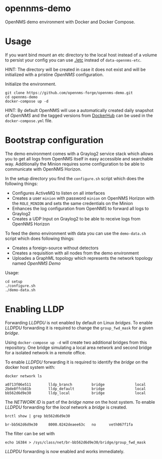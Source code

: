 # opennms-demo

OpenNMS demo environment with Docker and Docker Compose.

# Usage

If you want bind mount an etc directory to the local host instead of a volume to persist your config you can use
[./etc](https://github.com/opennms-forge/opennms-demo/blob/master/docker-compose.yml#L57) instead of `data-opennms-etc`.

HINT: The directory will be created in case it does not exist and will be initialized with a pristine _OpenNMS_ configuration.

Initialize the environment.

    git clone https://github.com/opennms-forge/opennms-demo.git
    cd opennms-demo
    docker-compose up -d

HINT: By default OpenNMS will use a automatically created daily snapshot of _OpenNMS_ and the tagged versions from [DockerHub](https://hub.docker.com/r/opennms/horizon-core-web/) can be used in the `docker-compose.yml` file.

# Bootstrap configuration

The demo environment comes with a Graylog2 service stack which allows you to get all logs from OpenNMS itself in easy accessible and searchable way.
Additionally the Minion requires some configuration to be able to communicate with OpenNMS Horizon.

In the setup directory you find the `configure.sh` script which does the following things:

* Configures ActiveMQ to listen on all interfaces
* Creates a user `minion` with password `minion` on OpenNMS Horizon with the `ROLE_MINION` and sets the same credentials on the Minion
* Enhances the log configuration from OpenNMS to forward all logs to Graylog2
* Creates a UDP Input on Graylog2 to be able to receive logs from OpenNMS Horizon

To feed the demo environment with data you can use the `demo-data.sh` script which does following things:

* Creates a foreign-source without detectors
* Creates a requisition with all nodes from the demo environment
* Uploades a GraphML topology which represents the network topology named _OpenNMS Demo_

Usage:

    cd setup
    ./configure.sh
    ./demo-data.sh

# Enabling LLDP

Forwarding _LLDPDU_ is not enabled by default on Linux _bridges_.
To enable _LLDPDU_ forwarding it is required to change the `group_fwd_mask` for a given _bridge_.

Using `docker-compose up -d` will create two additional bridges from this repository.
One bridge simulating a local area network and second bridge for a isolated network in a remote office.

To enable _LLDPDU_ forwarding it is required to identify the _bridge_ on the docker host system with:

    docker network ls

    a0713f06e511        lldp_branch         bridge              local
    2bde8ffcb81b        lldp_default        bridge              local
    bb562d6d9e30        lldp_local          bridge              local

The _NETWORK ID_ is part of the _bridge name_ on the host system.
To enable _LLDPDU_ forwarding for the _local_ network a _bridge_ is created.

    brctl show | grep bb562d6d9e30

    br-bb562d6d9e30		8000.0242deaee63c	no		veth067f1fa

The filter can be set with

    echo 16384 > /sys/class/net/br-bb562d6d9e30/bridge/group_fwd_mask

_LLDPDU_ forwarding is now enabled and works immediately.
